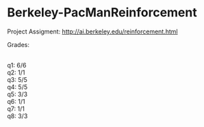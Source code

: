# Berkeley-PacManReinforcement

Project Assigment: http://ai.berkeley.edu/reinforcement.html

Grades: 

<br> q1: 6/6 
<br> q2: 1/1 
<br> q3: 5/5
<br> q4: 5/5
<br> q5: 3/3
<br> q6: 1/1
<br> q7: 1/1
<br> q8: 3/3
